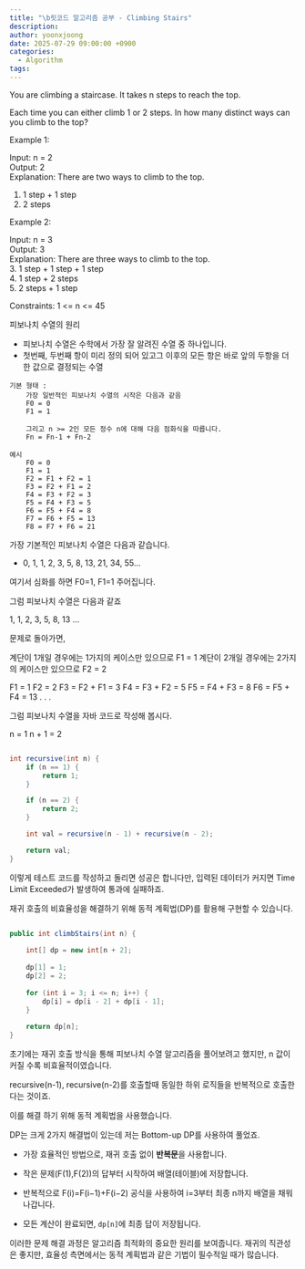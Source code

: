 ```yaml
---
title: "\b릿코드 알고리즘 공부 - Climbing Stairs"
description: 
author: yoonxjoong
date: 2025-07-29 09:00:00 +0900
categories:
  - Algorithm
tags:
---
```


You are climbing a staircase. It takes n steps to reach the top.   
  
 Each time you can either climb 1 or 2 steps. In how many distinct ways can   
you climb to the top?   
  

 Example 1:   
    
Input: n = 2  
Output: 2  
Explanation: There are two ways to climb to the top.  
1. 1 step + 1 step  
2. 2 steps  
  
  
 Example 2:   

Input: n = 3  
Output: 3  
Explanation: There are three ways to climb to the top.  
3. 1 step + 1 step + 1 step  
4. 1 step + 2 steps  
5. 2 steps + 1 step  
  
 Constraints:   1 <= n <= 45


피보나치 수열의 원리
- 피보나치 수열은 수학에서 가장 잘 알려진 수열 중 하나입니다.
- 첫번째, 두번째 항이 미리 정의 되어 있고그 이후의 모든 항은 바로 앞의 두항을 더한 값으로 결정되는 수열
```
기본 형태 :
	가장 일반적인 피보나치 수열의 시작은 다음과 같음
	F0 = 0
	F1 = 1

	그리고 n >= 2인 모든 정수 n에 대해 다음 점화식을 따릅니다.
	Fn = Fn-1 + Fn-2

예시
	F0 = 0
	F1 = 1
	F2 = F1 + F2 = 1
	F3 = F2 + F1 = 2
	F4 = F3 + F2 = 3
	F5 = F4 + F3 = 5
	F6 = F5 + F4 = 8
	F7 = F6 + F5 = 13
	F8 = F7 + F6 = 21
```

가장 기본적인 피보나치 수열은 다음과 같습니다.
- 0, 1, 1, 2, 3, 5, 8, 13, 21, 34, 55...

여기서 심화를 하면 F0=1, F1=1 주어집니다.

그럼 피보나치 수열은 다음과 같죠

1, 1, 2, 3, 5, 8, 13 ... 

문제로 돌아가면,


계단이 1개일 경우에는 1가지의 케이스만 있으므로 F1 = 1
계단이 2개일 경우에는 2가지의 케이스만 있으므로 F2 = 2

F1 = 1
F2 = 2
F3 = F2 + F1 = 3
F4 = F3 + F2 = 5
F5 = F4 + F3 = 8
F6 = F5 + F4 = 13
.
.
.


그럼 피보나치 수열을 자바 코드로 작성해 봅시다.

n = 1
n + 1 = 2

``` java

int recursive(int n) {
	if (n == 1) {
		return 1;	
	}

	if (n == 2) {
		return 2;
	}

	int val = recursive(n - 1) + recursive(n - 2);

	return val;
}

```


이렇게 테스트 코드를 작성하고 돌리면 성공은 합니다만, 입력된 데이터가 커지면 Time Limit Exceeded가 발생하여 통과에 실패하죠.

재귀 호출의 비효율성을 해결하기 위해 동적 계획법(DP)를 활용해 구현할 수 있습니다.

``` java

public int climbStairs(int n) {  
  
    int[] dp = new int[n + 2];  
  
    dp[1] = 1;  
    dp[2] = 2;  
  
    for (int i = 3; i <= n; i++) {  
        dp[i] = dp[i - 2] + dp[i - 1];  
    }  
  
    return dp[n];  
}
```



초기에는 재귀 호출 방식을 통해 피보나치 수열 알고리즘을 풀어보려고 했지만, n 값이 커질 수록 비효율적이였습니다.

recursive(n-1), recursive(n-2)를 호출할때 동일한 하위 로직들을 반복적으로 호출한다는 것이죠.

이를 해결 하기 위해 동적 계획법을 사용했습니다. 

DP는 크게 2가지 해결법이 있는데 저는 Bottom-up DP를 사용하여 풀었죠. 

- 가장 효율적인 방법으로, 재귀 호출 없이 **반복문**을 사용합니다.
    
- 작은 문제(F(1),F(2))의 답부터 시작하여 배열(테이블)에 저장합니다.
    
- 반복적으로 F(i)=F(i−1)+F(i−2) 공식을 사용하여 i=3부터 최종 n까지 배열을 채워나갑니다.
    
- 모든 계산이 완료되면, `dp[n]`에 최종 답이 저장됩니다.

이러한 문제 해결 과정은 알고리즘 최적화의 중요한 원리를 보여줍니다. 재귀의 직관성은 좋지만, 효율성 측면에서는 동적 계획법과 같은 기법이 필수적일 때가 많습니다.